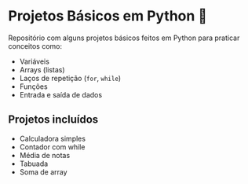 # Projetos Básicos em Python 🐍

Repositório com alguns projetos básicos feitos em Python para praticar conceitos como:

- Variáveis
- Arrays (listas)
- Laços de repetição (`for`, `while`)
- Funções
- Entrada e saída de dados

## Projetos incluídos

- Calculadora simples
- Contador com while
- Média de notas
- Tabuada
- Soma de array
